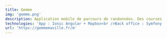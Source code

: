 ```yaml
---
title: Gemme
img: 'gemme.png'
description: Application mobile de parcours de randonnées. Des courses / jeux de pistes sont proposés par région Française
technologies: 'App : Ionic Angular + Mapbox<br />Back office : Symfony (API Platform) + React'
url: 'https://gemmemaville.fr/m'
---
```

